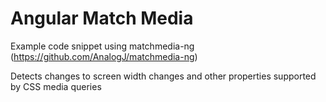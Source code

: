 # Angular Match Media
Example code snippet using matchmedia-ng (https://github.com/AnalogJ/matchmedia-ng)

Detects changes to screen width changes and other properties supported by CSS media queries 
